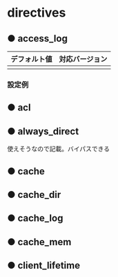 # directives
## ● access_log
|デフォルト値|対応バージョン|
|:---|:---|
|||

### 設定例

## ● acl
## ● always_direct
使えそうなので記載。バイパスできる
## ● cache
## ● cache_dir
## ● cache_log
## ● cache_mem
## ● client_lifetime
